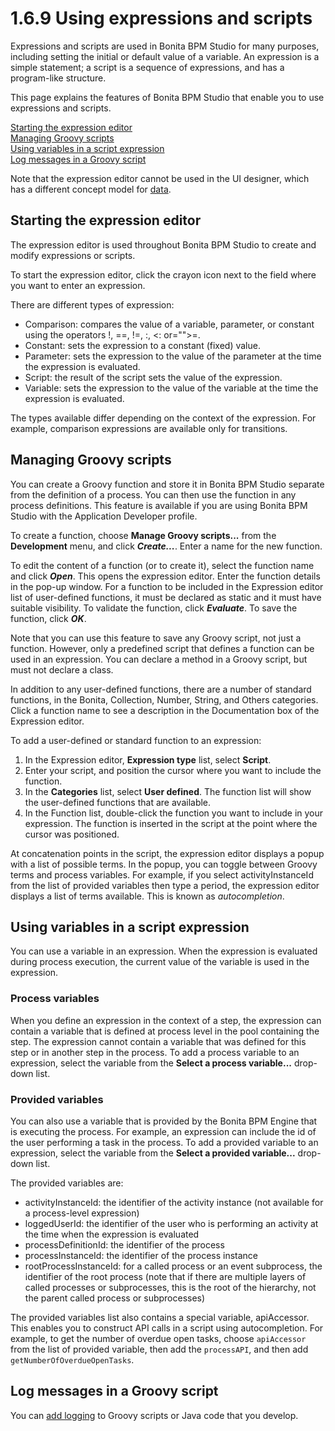 # 1.6.9 Using expressions and scripts
Expressions and scripts are used in Bonita BPM Studio for many purposes, including setting the initial or default value of a
variable. An expression is a simple statement; a script is a sequence of expressions, and has a program-like structure. 

This page explains the features of Bonita BPM Studio that enable you to use expressions and scripts.

[Starting the expression editor](#L142)  
[Managing Groovy scripts](#L101)  
[Using variables in a script expression](#L99)  
[Log messages in a Groovy script](#logging)

Note that the expression editor cannot be used in the UI designer, which has a different concept model for [data](/variables.html).

## Starting the expression editor

The expression editor is used throughout Bonita BPM Studio to create and modify
expressions or scripts.

To start the expression editor, click the crayon icon next to the field
where you want to enter an expression. 

There are different types of expression:

* Comparison: compares the value of a variable, parameter, or constant using the operators !, ==, !=, :, <: or=""\>=.
* Constant: sets the expression to a constant (fixed) value.
* Parameter: sets the expression to the value of the parameter at the time the expression is evaluated.
* Script: the result of the script sets the value of the expression.
* Variable: sets the expression to the value of the variable at the time the expression is evaluated.

The types available differ depending on the context of the expression. For example, comparison expressions are available only for transitions.

## Managing Groovy scripts

You can create a Groovy function and store it in Bonita BPM Studio separate from
the definition of a process. You can then use the function in any process
definitions. This feature is available if you are using Bonita BPM Studio with the
Application Developer profile.

To create a function, choose **Manage Groovy scripts...** from
the **Development** menu, and click
_**Create...**_. Enter a name for the new function. 

To edit the content of a function (or to create it), select the function name
and click **_Open_**. This opens the expression editor.
Enter the function details in the pop-up window. 
For a function to be included in the Expression editor list of user-defined functions, it must be declared as static and it must have suitable visibility.
To validate the function, click
_**Evaluate**_. To save the function, click
_**OK**_. 

Note that you can use this feature to save any Groovy 
script, not just a function. However, only a predefined script that defines a function
can be used in an expression. You can declare a method in a Groovy script, but must not declare a class.

In addition to any user-defined functions, there are a number of standard functions, in the Bonita, 
Collection, Number, String, and Others categories. Click a function name to see a description in the 
Documentation box of the Expression editor.

To add a user-defined or standard function to an expression:

1. In the Expression editor, **Expression type** list, select **Script**.
2. Enter your script, and position the cursor where you want to include the function.
3. In the **Categories** list, select **User defined**. The function list will show the user-defined functions that
are available.
4. In the Function list, double-click the function you want to include in your expression. The function is inserted in the script
at the point where the cursor was positioned.

At concatenation points in the script, the expression editor displays a popup with a list of possible terms. In the popup, you can toggle between Groovy terms and process variables. 
For example, if you select activityInstanceId from the list of provided variables then type a period, the expression editor displays a list of terms available. This is known as _autocompletion_.

## Using variables in a script expression

You can use a variable in an expression. When the expression is evaluated
during process execution, the current value of the variable is used in the
expression.

### Process variables

When you define an expression in the context of a step, the expression can
contain a variable that is defined at process level in the pool 
containing the step. The expression cannot contain a variable that was defined
for this step or in another step in the process. To add a
process variable to an expression, select the variable from the **Select
a process variable...** drop-down list. 

### Provided variables

You can also use a variable that is provided by the Bonita BPM Engine that is
executing the process. For example, an expression can include the id of the
user performing a task in the process. To add a provided variable to an
expression, select the variable from the **Select a provided
variable...** drop-down list.

The provided variables are:

* activityInstanceId: the identifier of the activity instance (not available for a process-level expression)
* loggedUserId: the identifier of the user who is performing an activity at the time when the expression is evaluated
* processDefinitionId: the identifier of the process
* processInstanceId: the identifier of the process instance
* rootProcessInstanceId: for a called process or an event subprocess, the identifier of the root process (note that if there 
are multiple layers of called processes or subprocesses, this is the root of the hierarchy, not the parent called process or subprocesses)

The provided variables list also contains a special variable, apiAccessor. This enables you to construct API calls in a script using autocompletion. 
For example, to get the number of overdue open tasks, choose `apiAccessor` from the list of provided variable, then add the `processAPI`, and then add `getNumberOfOverdueOpenTasks`.

## Log messages in a Groovy script

You can [add logging](/logging.html#your_log) to Groovy scripts or Java code that you develop.